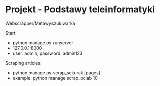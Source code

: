 # Projekt - Podstawy teleinformatyki
Webscrapper/Metawyszukiwarka


Start:
- python manage.py runserver
- 127.0.0.1:8000
- user: admin, password: admin123

Scraping articles:
- python manage.py scrap_sekurak [pages]
- example: python manage scrap_pclab 10